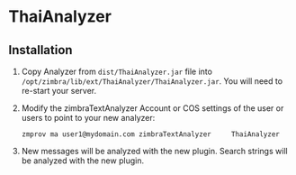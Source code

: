 ThaiAnalyzer
============

Installation
------------

1. Copy Analyzer from `dist/ThaiAnalyzer.jar` file into `/opt/zimbra/lib/ext/ThaiAnalyzer/ThaiAnalyzer.jar`.  You will need to re-start your server.

2. Modify the zimbraTextAnalyzer Account or COS settings of the user or users to point to your new analyzer:

	```
	zmprov ma user1@mydomain.com zimbraTextAnalyzer 	ThaiAnalyzer
	```

3. New messages will be analyzed with the new plugin.  Search strings will be analyzed with the new plugin.




